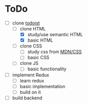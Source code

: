 # ToDo
- [ ] clone [todoist](https://en.todoist.com/app)
	- [ ] clone HTML
		- [x] study/use semantic HTML
		- [x] basic HTML
	- [ ] clone CSS
		- [ ] study css from [MDN/CSS](https://developer.mozilla.org/en-US/docs/Learn/CSS)
		- [ ] basic CSS
	- [ ] clone JS
		- [ ] basic functionality
- [ ] implement Redux
	- [ ] learn redux
	- [ ] basic implementation
	- [ ] build on it
- [ ] build backend